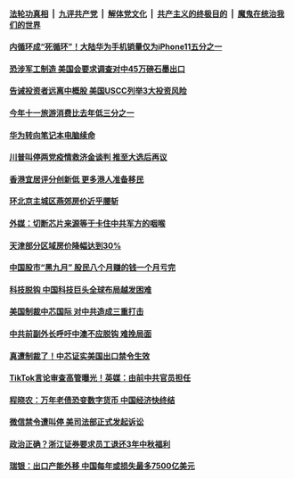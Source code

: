 

####  [法轮功真相](../../../../basic/blob/master/README.md?t=10072302) &nbsp;|&nbsp; [九评共产党](../../../../9ping.md/blob/master/README.md?t=10072302) &nbsp;|&nbsp; [解体党文化](../../../../jtdwh.md/blob/master/README.md?t=10072302)  &nbsp;|&nbsp; [共产主义的终极目的](../../../../gczydzjmd.md/blob/master/README.md?t=10072302) &nbsp;|&nbsp; [魔鬼在统治我们的世界](../../../../mgztzwmdsj.md/blob/master/README.md?t=10072302) 

#### [内循环成“死循环”！大陆华为手机销量仅为iPhone11五分之一](../pages/soh7/429568.md?t=10072302) 
#### [恐涉军工制造 美国会要求调查对中45万磅石墨出口](../pages/soh7/429502.md?t=10072302) 
#### [告诫投资者远离中概股 美国USCC列举3大投资风险](../pages/soh7/429499.md?t=10072302) 
#### [今年十一旅游消费比去年低三分之一](../pages/soh7/429454.md?t=10072302) 
#### [华为转向笔记本电脑续命](../pages/soh7/429439.md?t=10072302) 
#### [川普叫停两党疫情救济金谈判 推至大选后再议](../pages/soh7/429442.md?t=10072302) 
#### [香港宜居评分创新低 更多港人准备移民](../pages/soh7/429436.md?t=10072302) 
#### [环北京主城区燕郊房价近乎腰斩](../pages/soh7/429433.md?t=10072302) 
#### [ 外媒：切断芯片来源等于卡住中共军方的咽喉](../pages/soh7/429427.md?t=10072302) 
#### [天津部分区域房价降幅达到30%](../pages/soh7/429073.md?t=10072302) 
#### [中国股市“黑九月” 股民八个月赚的钱一个月亏完](../pages/soh7/429067.md?t=10072302) 
#### [科技脱钩 中国科技巨头全球布局越发困难](../pages/soh7/429064.md?t=10072302) 
#### [美国制裁中芯国际 对中共造成三重打击](../pages/soh7/429061.md?t=10072302) 
#### [中共前副外长呼吁中澳不应脱钩 难挽局面](../pages/soh7/429046.md?t=10072302) 
#### [真遭制裁了！中芯证实美国出口禁令生效](../pages/soh7/428698.md?t=10072302) 
#### [TikTok言论审查高管曝光！英媒：由前中共官员担任](../pages/soh7/428626.md?t=10072302) 
#### [程晓农：万年老债恐变数字货币 中国经济快终结 ](../pages/soh7/428449.md?t=10072302) 
#### [微信禁令遭叫停 美司法部正式发起诉讼](../pages/soh7/428227.md?t=10072302) 
#### [政治正确？浙江证券要求员工退还3年中秋福利](../pages/soh7/428152.md?t=10072302) 
#### [瑞银：出口产能外移 中国每年或损失最多7500亿美元](../pages/soh7/428146.md?t=10072302) 
